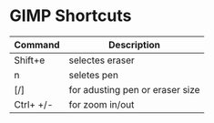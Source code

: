 # GIMP Shortcuts

| Command    | Description |
| -------- | ------- |
| Shift+e | selectes eraser |
| n | seletes pen |
| [/\] | for adusting pen or eraser size|
| Ctrl+ +/- | for zoom in/out |



